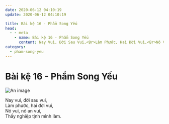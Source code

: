 ```yaml
---
date: 2020-06-12 04:10:19
update: 2020-06-12 04:10:19

title: Bài kệ 16 - Phẩm Song Yếu
head:
  - - meta
    - name: Bài kệ 16 - Phẩm Song Yếu
      content: Nay Vui, Đời Sau Vui,<Br>Làm Phước, Hai Đời Vui,<Br>Nó Vui, Nó An Vui,<Br>Thấy Nghiệp Tịnh Mình Làm.<Br>
category:
  - pham-song-yeu
---
```


# Bài kệ 16 - Phẩm Song Yếu

![An image](/img/pham-song-yeu/pham-song-yeu-016.jpg)

Nay vui, đời sau vui,<br>Làm phước, hai đời vui,<br>Nó vui, nó an vui,<br>Thấy nghiệp tịnh mình làm.<br>
